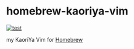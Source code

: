 # homebrew-kaoriya-vim

[![test](https://github.com/sasaplus1/homebrew-kaoriya-vim/workflows/test/badge.svg)](https://github.com/sasaplus1/homebrew-kaoriya-vim/actions?query=workflow%3Atest)

my KaoriYa Vim for [Homebrew](https://brew.sh/)
